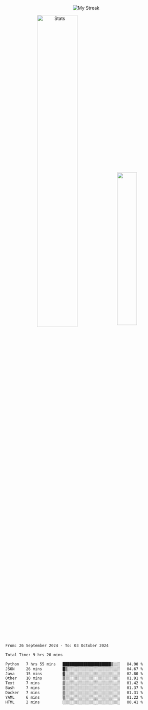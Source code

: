 <p align="center">
<picture>
  <source media="(prefers-color-scheme: dark)" srcset="http://github-readme-streak-stats.herokuapp.com?user=semolik&theme=dark&hide_border=true&background=DD272700">
  <img alt="My Streak" src="http://github-readme-streak-stats.herokuapp.com?user=semolik&hide_border=true">
</picture>
</p>
<div align="center">
  <picture>
    <source media="(prefers-color-scheme: dark)" srcset="https://github-readme-stats.vercel.app/api?username=semolik&show_icons=true&bg_color=DD272700&hide_border=true&theme=dark">
        <img alt="Stats" src="https://github-readme-stats.vercel.app/api?username=semolik&show_icons=true&bg_color=DD272700&hide_border=true" width="50%" >
  </picture>
  <sup>
  <picture>
  <source media="(prefers-color-scheme: dark)" srcset="https://github-readme-stats.vercel.app/api/top-langs/?username=semolik&layout=compact&hide_border=true&bg_color=DD272700&theme=dark">
  <img src="https://github-readme-stats.vercel.app/api/top-langs/?username=semolik&layout=compact&hide_border=true" width="35%" />
  </picture>
  </sup>
</div>
<!--START_SECTION:waka-->

```txt
From: 26 September 2024 - To: 03 October 2024

Total Time: 9 hrs 20 mins

Python   7 hrs 55 mins   █████████████████████▒░░░   84.90 %
JSON     26 mins         █▒░░░░░░░░░░░░░░░░░░░░░░░   04.67 %
Java     15 mins         ▓░░░░░░░░░░░░░░░░░░░░░░░░   02.80 %
Other    10 mins         ▒░░░░░░░░░░░░░░░░░░░░░░░░   01.91 %
Text     7 mins          ▒░░░░░░░░░░░░░░░░░░░░░░░░   01.42 %
Bash     7 mins          ▒░░░░░░░░░░░░░░░░░░░░░░░░   01.37 %
Docker   7 mins          ▒░░░░░░░░░░░░░░░░░░░░░░░░   01.31 %
YAML     6 mins          ▒░░░░░░░░░░░░░░░░░░░░░░░░   01.22 %
HTML     2 mins          ░░░░░░░░░░░░░░░░░░░░░░░░░   00.41 %
```

<!--END_SECTION:waka-->

